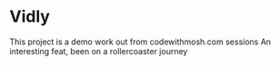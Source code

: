 # Vidly
This project is a demo work out from codewithmosh.com sessions
An interesting feat, been on a rollercoaster journey
